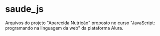 # saude_js
Arquivos do projeto "Aparecida Nutrição" proposto no curso "JavaScript: programando na linguagem da web" da plataforma Alura.
